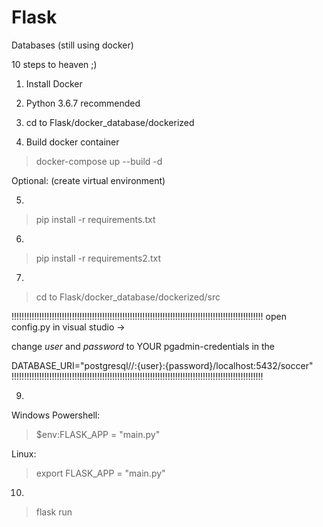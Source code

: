 # Flask
Databases (still using docker)


10 steps to heaven ;)


1. Install Docker

2. Python 3.6.7 recommended

3. cd to Flask/docker_database/dockerized

4. Build docker container
> docker-compose up --build -d

Optional: (create virtual environment)

5. 
> pip install -r requirements.txt

6.
> pip install -r requirements2.txt

7. 
> cd to Flask/docker_database/dockerized/src

!!!!!!!!!!!!!!!!!!!!!!!!!!!!!!!!!!!!!!!!!!!!!!!!!!!!!!!!!!!!!!!!!!!!!!!!!!!!!!!!!!!!!!!!!!!!!!!!!!!!
open config.py in visual studio -> 

change *user* and *password* to YOUR pgadmin-credentials in the 

DATABASE_URI="postgresql//:{user}:{password}/localhost:5432/soccer"
!!!!!!!!!!!!!!!!!!!!!!!!!!!!!!!!!!!!!!!!!!!!!!!!!!!!!!!!!!!!!!!!!!!!!!!!!!!!!!!!!!!!!!!!!!!!!!!!!!!!

9. 
Windows Powershell: 
> $env:FLASK_APP = "main.py" 

Linux: 
> export FLASK_APP = "main.py"

10.
> flask run

